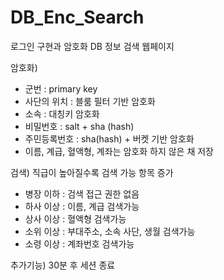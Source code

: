# DB_Enc_Search
로그인 구현과 암호화 DB 정보 검색 웹페이지


암호화)
- 군번 : primary key
- 사단의 위치 : 블룸 필터 기반 암호화
- 소속 : 대칭키 암호화
- 비밀번호  : salt + sha (hash)
- 주민등록번호 : sha(hash) + 버켓 기반 암호화
- 이름, 계급, 혈액형, 계좌는 암호화 하지 않은 채 저장

검색)
직급이 높아질수록 검색 가능 항목 증가
- 병장 이하 : 검색 접근 권한 없음
- 하사 이상 : 이름, 계급 검색가능
- 상사 이상 : 혈액형 검색가능
- 소위 이상 : 부대주소, 소속 사단, 생월 검색가능
- 소령 이상 : 계좌번호 검색가능

추가기능)
30분 후 세션 종료
